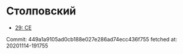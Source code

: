 # Столповский
- [29: CE](29.md)

Commit: 449a1a9105ad0cb188e027e286ad74ecc436f755
 fetched at: 20201114-191755
